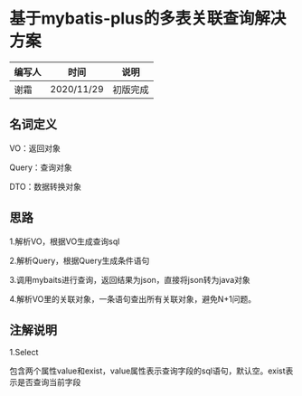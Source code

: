 # 基于mybatis-plus的多表关联查询解决方案

编写人 | 时间 | 说明
---|--- |---
谢霜 | 2020/11/29 | 初版完成

## 名词定义

VO：返回对象

Query：查询对象

DTO：数据转换对象

## 思路

1.解析VO，根据VO生成查询sql

2.解析Query，根据Query生成条件语句

3.调用mybaits进行查询，返回结果为json，直接将json转为java对象

4.解析VO里的关联对象，一条语句查出所有关联对象，避免N+1问题。

## 注解说明

1.Select

包含两个属性value和exist，value属性表示查询字段的sql语句，默认空。exist表示是否查询当前字段
